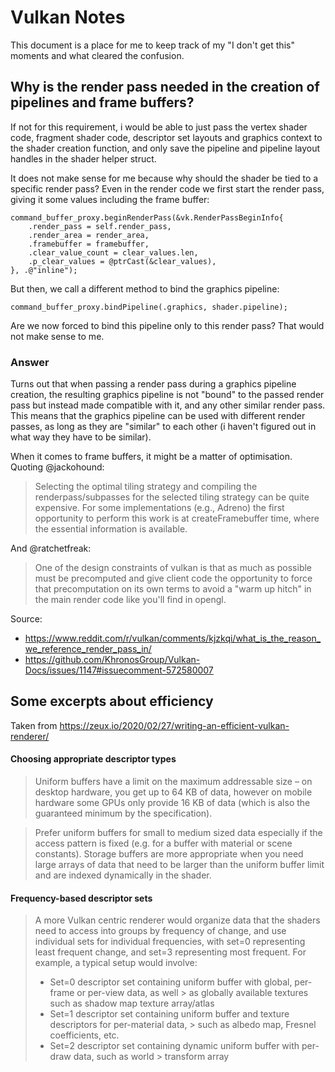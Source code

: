 # Vulkan Notes
This document is a place for me to keep track of my "I don't get this" moments and what cleared the confusion.

## Why is the render pass needed in the creation of pipelines and frame buffers?
If not for this requirement, i would be able to just pass the vertex shader code, fragment shader code, descriptor set layouts and graphics context to the shader creation function, and only save the pipeline and pipeline layout handles in the shader helper struct.

It does not make sense for me because why should the shader be tied to a specific render pass?
Even in the render code we first start the render pass, giving it some values including the frame buffer:
```zig
command_buffer_proxy.beginRenderPass(&vk.RenderPassBeginInfo{
    .render_pass = self.render_pass,
    .render_area = render_area,
    .framebuffer = framebuffer,
    .clear_value_count = clear_values.len,
    .p_clear_values = @ptrCast(&clear_values),
}, .@"inline");
```
But then, we call a different method to bind the graphics pipeline:
```zig
command_buffer_proxy.bindPipeline(.graphics, shader.pipeline);
```

Are we now forced to bind this pipeline only to this render pass? That would not make sense to me.

### Answer

Turns out that when passing a render pass during a graphics pipeline creation, the resulting graphics pipeline is not "bound" to the passed render pass but instead made compatible with it, and any other similar render pass. This means that the graphics pipeline can be used with different render passes, as long as they are "similar" to each other (i haven't figured out in what way they have to be similar).

When it comes to frame buffers, it might be a matter of optimisation. 
Quoting @jackohound:
> Selecting the optimal tiling strategy and compiling the renderpass/subpasses for the selected tiling strategy can be quite expensive. For some implementations (e.g., Adreno) the first opportunity to perform this work is at createFramebuffer time, where the essential information is available.

And @ratchetfreak:
> One of the design constraints of vulkan is that as much as possible must be precomputed and give client code the opportunity to force that precomputation on its own terms to avoid a "warm up hitch" in the main render code like you'll find in opengl.

Source:
- https://www.reddit.com/r/vulkan/comments/kjzkqi/what_is_the_reason_we_reference_render_pass_in/
- https://github.com/KhronosGroup/Vulkan-Docs/issues/1147#issuecomment-572580007

## Some excerpts about efficiency
Taken from https://zeux.io/2020/02/27/writing-an-efficient-vulkan-renderer/

#### Choosing appropriate descriptor types
> Uniform buffers have a limit on the maximum addressable size – on desktop hardware, you get up to 64 KB of data, however on mobile hardware some GPUs only provide 16 KB of data (which is also the guaranteed minimum by the specification).

> Prefer uniform buffers for small to medium sized data especially if the access pattern is fixed (e.g. for a buffer with material or scene constants). Storage buffers are more appropriate when you need large arrays of data that need to be larger than the uniform buffer limit and are indexed dynamically in the shader.

#### Frequency-based descriptor sets
> A more Vulkan centric renderer would organize data that the shaders need to access into groups by frequency of change, and use individual sets for individual frequencies, with set=0 representing least frequent change, and set=3 representing most frequent. For example, a typical setup would involve:
> - Set=0 descriptor set containing uniform buffer with global, per-frame or per-view data, as well > as globally available textures such as shadow map texture array/atlas
> - Set=1 descriptor set containing uniform buffer and texture descriptors for per-material data, > such as albedo map, Fresnel coefficients, etc.
> - Set=2 descriptor set containing dynamic uniform buffer with per-draw data, such as world > transform array